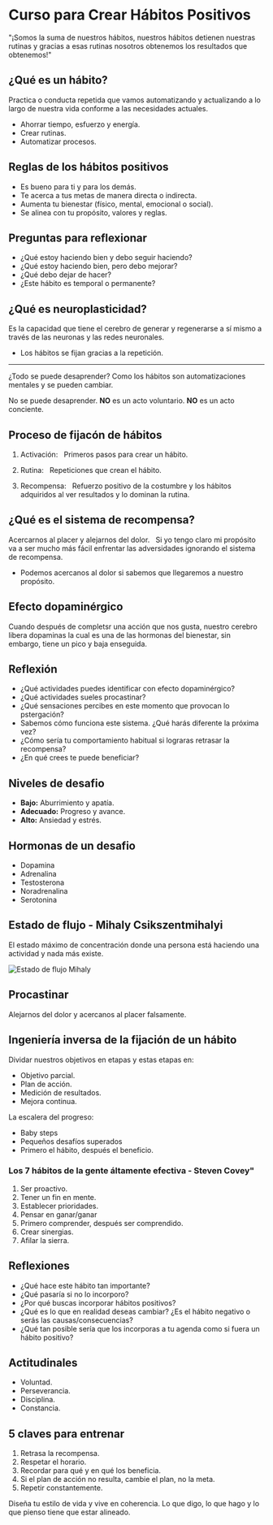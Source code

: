 # Curso para Crear Hábitos Positivos

"¡Somos la suma de nuestros hábitos, nuestros hábitos detienen nuestras rutinas y gracias a esas rutinas nosotros obtenemos los resultados que obtenemos!"

## ¿Qué es un hábito?

Practica o conducta repetida que vamos automatizando y actualizando a lo largo de nuestra vida conforme a las necesidades actuales.

- Ahorrar tiempo, esfuerzo y energía.
- Crear rutinas.
- Automatizar procesos.

## Reglas de los hábitos positivos

- Es bueno para ti y para los demás.
- Te acerca a tus metas de manera directa o indirecta.
- Aumenta tu bienestar (físico, mental, emocional o social).
- Se alinea con tu propósito, valores y reglas.

## Preguntas para reflexionar

- ¿Qué estoy haciendo bien y debo seguir haciendo?
- ¿Qué estoy haciendo bien, pero debo mejorar?
- ¿Qué debo dejar de hacer?
- ¿Este hábito es temporal o permanente?

## ¿Qué es neuroplasticidad?

Es la capacidad que tiene el cerebro de generar y regenerarse a sí mismo a través de las neuronas y las redes neuronales.

- Los hábitos se fijan gracias a la repetición.

----

¿Todo se puede desaprender? Como los hábitos son automatizaciones mentales y se pueden cambiar.

No se puede desaprender. **NO** es un acto voluntario. **NO** es un acto conciente.

## Proceso de fijacón de hábitos

1. Activación: &nbsp;
  Primeros pasos para crear un hábito.

2. Rutina:  &nbsp;
  Repeticiones que crean el hábito.

3. Recompensa: &nbsp;
  Refuerzo positivo de la costumbre y los hábitos adquiridos al ver resultados y lo dominan la rutina.

## ¿Qué es el sistema de recompensa?

Acercarnos al placer y alejarnos del dolor. &nbsp;
Si yo tengo claro mi propósito va a ser mucho más fácil enfrentar las adversidades ignorando el sistema de recompensa.

- Podemos acercanos al dolor si sabemos que llegaremos a nuestro propósito.

## Efecto dopaminérgico

Cuando después de completsr una acción que nos gusta, nuestro cerebro libera dopaminas la cual es una de las hormonas del bienestar, sin embargo, tiene un pico y baja enseguida.

## Reflexión

- ¿Qué actividades puedes identificar con efecto dopaminérgico?
- ¿Qué actividades sueles procastinar?
- ¿Qué sensaciones percibes en este momento que provocan lo pstergación?
- Sabemos cómo funciona este sistema. ¿Qué harás diferente la próxima vez?
- ¿Cómo sería tu comportamiento habitual si lograras retrasar la recompensa?
- ¿En qué crees te puede beneficiar?

## Niveles de desafio

- **Bajo:** Aburrimiento y apatía.
- **Adecuado:** Progreso y avance.
- **Alto:** Ansiedad y estrés.

## Hormonas de un desafio

- Dopamina
- Adrenalina
- Testosterona
- Noradrenalina
- Serotonina

## Estado de flujo - Mihaly Csikszentmihalyi

El estado máximo de concentración donde una persona está haciendo una actividad y nada más existe.

![Estado de flujo Mihaly](https://cdn-images-1.medium.com/max/1600/1*lC-0TXN8vSc_BPXAQrTYAQ.png)

## Procastinar

Alejarnos del dolor y acercanos al placer falsamente.

## Ingeniería inversa de la fijación de un hábito

Dividar nuestros objetivos en etapas y estas etapas en:

- Objetivo parcial.
- Plan de acción.
- Medición de resultados.
- Mejora continua.

La escalera del progreso:

- Baby steps
- Pequeños desafíos superados
- Primero el hábito, después el beneficio.

### Los 7 hábitos de la gente áltamente efectiva - Steven Covey"

1. Ser proactivo.
2. Tener un fin en mente.
3. Establecer prioridades.
4. Pensar en ganar/ganar
5. Primero comprender, después ser comprendido.
6. Crear sinergias.
7. Afilar la sierra.

## Reflexiones

- ¿Qué hace este hábito tan importante?
- ¿Qué pasaría si no lo incorporo?
- ¿Por qué buscas incorporar hábitos positivos?
- ¿Qué es lo que en realidad deseas cambiar? ¿Es el hábito negativo o serás las causas/consecuencias?
- ¿Qué tan posible sería que los incorporas a tu agenda como si fuera un hábito positivo?

## Actitudinales

- Voluntad.
- Perseverancia.
- Disciplina.
- Constancia.

## 5 claves para entrenar

1. Retrasa la recompensa.
2. Respetar el horario.
3. Recordar para qué y en qué los beneficia.
4. Si el plan de acción no resulta, cambie el plan, no la meta.
5. Repetir constantemente.

Diseña tu estilo de vida y vive en coherencia. Lo que digo, lo que hago y lo que pienso tiene que estar alineado.
